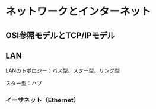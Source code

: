 # ネットワークとインターネット

## OSI参照モデルとTCP/IPモデル

## LAN

LANのトポロジー：バス型、スター型、リング型

スター型：ハブ

### イーサネット（Ethernet）

